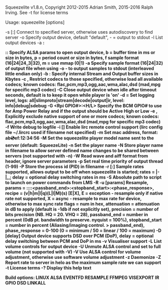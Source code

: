 Squeezelite v1.8.n, Copyright 2012-2015 Adrian Smith, 2015-2016 Ralph Irving.
See -t for license terms

Usage: squeezelite [options]

  -s <server>[:<port>]	Connect to specified server, otherwise uses autodiscovery to find server
  -o <output device>	Specify output device, default "default", - = output to stdout
  -l 			List output devices
  -a <b>:<p>:<f>:<m>	Specify ALSA params to open output device, b = buffer time in ms or size in bytes, p = period count or size in bytes, f sample format (16|24|24_3|32), m = use mmap (0|1)
  -a <f>		Specify sample format (16|24|32) of output file when using -o - to output samples to stdout (interleaved little endian only)
  -b <stream>:<output>	Specify internal Stream and Output buffer sizes in Kbytes
  -c <codec1>,<codec2>	Restrict codecs to those specified, otherwise load all available codecs; known codecs: flac,pcm,mp3,ogg,aac,wma,alac,dsd (mad,mpg for specific mp3 codec)
  -C <timeout>		Close output device when idle after timeout seconds, default is to keep it open while player is 'on'
  -d <log>=<level>	Set logging level, logs: all|slimproto|stream|decode|output|ir, level: info|debug|sdebug
  -G <Rpi GPIO#>:<H/L>	Specify the BCM GPIO# to use for Amp Power Relay and if the output should be Active High or Low
  -e <codec1>,<codec2>	Explicitly exclude native support of one or more codecs; known codecs: flac,pcm,mp3,ogg,aac,wma,alac,dsd (mad,mpg for specific mp3 codec)
  -f <logfile>		Write debug to logfile
  -i [<filename>]	Enable lirc remote control support (lirc config file ~/.lircrc used if filename not specified)
  -m <mac addr>		Set mac address, format: ab:cd:ef:12:34:56
  -M <modelname>	Set the squeezelite player model name sent to the server (default: SqueezeLite)
  -n <name>		Set the player name
  -N <filename>		Store player name in filename to allow server defined name changes to be shared between servers (not supported with -n)
  -W			Read wave and aiff format from header, ignore server parameters
  -p <priority>		Set real time priority of output thread (1-99)
  -P <filename>		Store the process id (PID) in filename
  -r <rates>[:<delay>]	Sample rates supported, allows output to be off when squeezelite is started; rates = <maxrate>|<minrate>-<maxrate>|<rate1>,<rate2>,<rate3>; delay = optional delay switching rates in ms
  -S <Power Script>	Absolute path to script to launch on power commands from LMS
  -R -u [params]	Resample, params = <recipe>:<flags>:<attenuation>:<precision>:<passband_end>:<stopband_start>:<phase_response>,
  			 recipe = (v|h|m|l|q)(L|I|M)(s) [E|X], E = exception - resample only if native rate not supported, X = async - resample to max rate for device, otherwise to max sync rate
  			 flags = num in hex,
  			 attenuation = attenuation in dB to apply (default is -1db if not explicitly set),
  			 precision = number of bits precision (NB. HQ = 20. VHQ = 28),
  			 passband_end = number in percent (0dB pt. bandwidth to preserve. nyquist = 100%),
  			 stopband_start = number in percent (Aliasing/imaging control. > passband_end),
  			 phase_response = 0-100 (0 = minimum / 50 = linear / 100 = maximum)
  -D [delay]		Output device supports DSD over PCM (DoP), delay = optional delay switching between PCM and DoP in ms
  -v 			Visualiser support
  -L 			List volume controls for output device
  -U <control>		Unmute ALSA control and set to full volume (not supported with -V)
  -V <control>		Use ALSA control for volume adjustment, otherwise use software volume adjustment
  -z 			Daemonize
  -Z <rate>		Report rate to server in helo as the maximum sample rate we can support
  -t 			License terms
  -? 			Display this help text

Build options: LINUX ALSA EVENTFD RESAMPLE FFMPEG VISEXPORT IR GPIO DSD LINKALL
